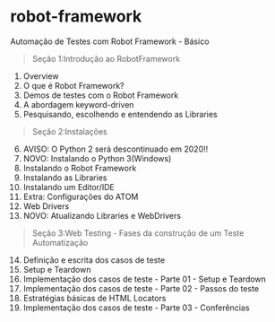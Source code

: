 # robot-framework
Automação de Testes com Robot Framework - Básico

> Seção 1:Introdução ao RobotFramework
1. Overview
2. O que é Robot Framework?
3. Demos de testes com o Robot Framework
4. A abordagem keyword-driven
5. Pesquisando, escolhendo e entendendo as Libraries

> Seção 2:Instalações
6. AVISO: O Python 2 será descontinuado em 2020!!
7. NOVO: Instalando o Python 3(Windows)
8. Instalando o Robot Framework
9. Instalando as Libraries
10. Instalando um Editor/IDE
11. Extra: Configurações do ATOM
12. Web Drivers
13. NOVO: Atualizando Libraries e WebDrivers

> Seção 3:Web Testing - Fases da construção de um Teste Automatização
14. Definição e escrita dos casos de teste
15. Setup e Teardown
16. Implementação dos casos de teste - Parte 01 - Setup e Teardown
17. Implementação dos casos de teste - Parte 02 - Passos do teste
18. Estratégias básicas de HTML Locators
19. Implementação dos casos de teste - Parte 03 - Conferências
